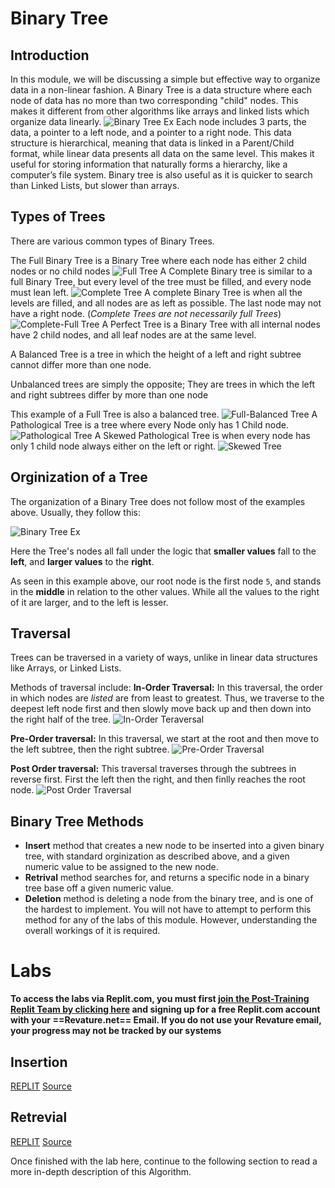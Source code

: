 # Binary Tree

## Introduction

In this module, we will be discussing a simple but effective way to organize data in a non-linear fashion. A Binary Tree is a data structure where each node of data has no more than two corresponding "child" nodes. This makes it different from other algorithms like arrays and linked lists which organize data linearly.
![Binary Tree Ex](Images/BalanceTree.png)
Each node includes 3 parts, the data, a pointer to a left node, and a pointer to a right node.
This data structure is hierarchical, meaning that data is linked in a Parent/Child format, while linear data presents all data on the same level. This makes it useful for storing information that naturally forms a hierarchy, like a computer’s file system. Binary tree is also useful as it is quicker to search than Linked Lists, but slower than arrays.

## Types of Trees

There are various common types of Binary Trees.

The Full Binary Tree is a Binary Tree where each node has either 2 child nodes or no child nodes
![Full Tree](Images/TreeDiagrams.png)
A Complete Binary tree is similar to a full Binary Tree, but every level of the tree must be filled, and every node must lean left.
![Complete Tree](Images/FullTree.png)
A complete Binary Tree is when all the levels are filled, and all nodes are as left as possible. The last node may not have a right node. (*Complete Trees are not necessarily full Trees*)
![Complete-Full Tree](Images/CompleteFullTree.png)
A Perfect Tree is a Binary Tree with all internal nodes have 2 child nodes, and all leaf nodes are at the same level.

A Balanced Tree is a tree in which the height of a left and right subtree cannot differ more than one node.

Unbalanced trees are simply the opposite; They are trees in which the left and right subtrees differ by more than one node

This example of a Full Tree is also a balanced tree.
![Full-Balanced Tree](Images/TreeDiagrams.png)
A Pathological Tree is a tree where every Node only has 1 Child node.
![Pathological Tree](Images/PathologicalTree.png)
A Skewed Pathological Tree is when every node has only 1 child node always either on the left or right.
![Skewed Tree](Images/SkewedPathologicalTree.png)

## Orginization of a Tree

The organization of a Binary Tree does not follow most of the examples above. Usually, they follow this:

![Binary Tree Ex](Images/BalanceTree.png)

Here the Tree's nodes all fall under the logic that **smaller values** fall to the **left**, and **larger values** to the **right**.

As seen in this example above, our root node is the first node `5`, and stands in the **middle** in relation to the other values. While all the values to the right of it are larger, and to the left is lesser.

## Traversal

Trees can be traversed in a variety of ways, unlike in linear data structures like Arrays, or Linked Lists. 

Methods of traversal include:
**In-Order Traversal:** In this traversal, the order in which nodes are *listed* are from least to greatest. Thus, we traverse to the deepest left node first and then slowly move back up and then down into the right half of the tree. 
![In-Order Teraversal](./Images/InOrderTraversal.png)

**Pre-Order traversal:** In this traversal, we start at the root and then move to the left subtree, then the right subtree.
![Pre-Order Traversal](./Images/PreOrderTraversal.png)


**Post Order traversal:** This traversal traverses through the subtrees in reverse first. First the left then the right, and then finlly reaches the root node.
![Post Order Traversal](./Images/PostOrderTraversal.png)

## Binary Tree Methods

- **Insert** method that creates a new node to be inserted into a given binary tree, with standard orginization as described above, and a given numeric value to be assigned to the new node.
- **Retrival** method searches for, and returns a specific node in a binary tree base off a given numeric value.
- **Deletion** method is deleting a node from the binary tree, and is one of the hardest to implement. You will not have to attempt to perform this method for any of the labs of this module. However, understanding the overall workings of it is required.

# Labs
**To access the labs via Replit.com, you must first [join the Post-Training Replit Team by clicking here](https://replit.com/teams/join/ovnxpukpgnmqolcfnlrlxvygvzunwhgo-staging-foundations-h2-22) and signing up for a free Replit.com account with your ==Revature.net== Email. If you do not use your Revature email, your progress may not be tracked by our systems**

## Insertion
[REPLIT](https://replit.com/team/staging-foundations-h2-22/Binary-Tree-Insertion)
[Source](https://github.com/revature-curriculum/binary-search-tree-add-node-lab.git)


## Retrevial
[REPLIT]()
[Source]()

Once finished with the lab here, continue to the following section to read a more in-depth description of this Algorithm.